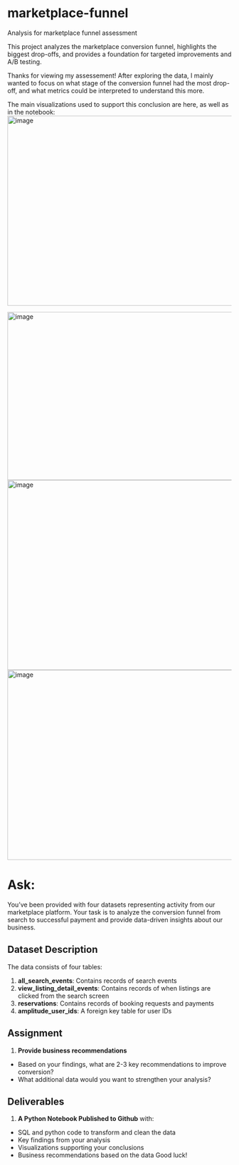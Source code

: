 # marketplace-funnel
Analysis for marketplace funnel assessment

This project analyzes the marketplace conversion funnel, highlights the biggest drop-offs, and provides a foundation for targeted improvements and A/B testing.


Thanks for viewing my assessement! After exploring the data, I mainly wanted to focus on what stage of the conversion funnel had the most drop-off, and what metrics could be interpreted to understand this more.

The main visualizations used to support this conclusion are here, as well as in the notebook:
<img width="682" height="427" alt="image" src="https://github.com/user-attachments/assets/724290c5-3c1d-49a3-82b4-3cf47a23a2dd" />

<img width="675" height="378" alt="image" src="https://github.com/user-attachments/assets/332b2d15-7a52-4498-bb71-3e71a6878994" />

<img width="990" height="427" alt="image" src="https://github.com/user-attachments/assets/4158afd9-3b1d-4b2c-86b5-cf6b9634b1e7" />

<img width="977" height="427" alt="image" src="https://github.com/user-attachments/assets/2d215af0-c704-4f0f-9489-1e787e7bfa8f" />

# Ask:

You’ve been provided with four datasets representing activity from our marketplace platform. Your task is to analyze the conversion funnel from search to successful payment and provide data-driven insights about our business.
## Dataset Description
The data consists of four tables:
1. **all_search_events**: Contains records of search events
2. **view_listing_detail_events**: Contains records of when listings are clicked from the search screen
3. **reservations**: Contains records of booking requests and payments
4. **amplitude_user_ids**: A foreign key table for user IDs
## Assignment
1. **Provide business recommendations**
- Based on your findings, what are 2-3 key recommendations to improve conversion?
- What additional data would you want to strengthen your analysis?
## Deliverables
1. **A Python Notebook Published to Github** with:
- SQL and python code to transform and clean the data
- Key findings from your analysis
- Visualizations supporting your conclusions
- Business recommendations based on the data
Good luck!

